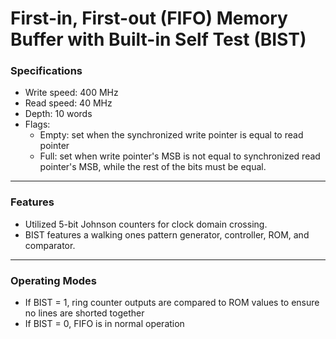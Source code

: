 # First-in, First-out (FIFO) Memory Buffer with Built-in Self Test (BIST)

### Specifications
* Write speed: 400 MHz
* Read speed: 40 MHz 
* Depth: 10 words
* Flags:
  * Empty: set when the synchronized write pointer is equal to read pointer
  * Full: set when write pointer's MSB is not equal to synchronized read pointer's MSB, 
          while the rest of the bits must be equal.
-------------------------------------------------------------------------------------
### Features
* Utilized 5-bit Johnson counters for clock domain crossing.
* BIST features a walking ones pattern generator, controller, ROM, and comparator.
--------------------------------------------------------------------------------------
### Operating Modes
* If BIST = 1, ring counter outputs are compared to ROM values to ensure no lines are shorted together
* If BIST = 0, FIFO is in normal operation
